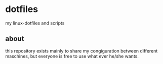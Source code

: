 # dotfiles
my linux-dotfiles and scripts

## about
this repository exists mainly to share my congiguration between different maschines, but everyone is free to use what ever he/she wants.
